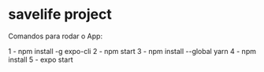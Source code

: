 # savelife project

Comandos para rodar o App:

1 - npm install -g expo-cli
2 - npm start
3 - npm install --global yarn
4 - npm install
5 - expo start
